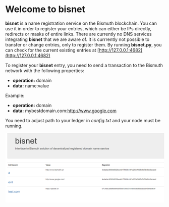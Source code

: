 # Welcome to bisnet

**bisnet** is a name registration service on the Bismuth blockchain. You can use it in order to register your entries, which can either be IPs directly, redirects or masks of entire links.
There are currently no DNS services integrating **bisnet** that we are aware of. It is currrently not possible to transfer or change entries, only to register them.
By running **bisnet.py**, you can check for the current existing entries at [http://127.0.0.1:4682](http://127.0.0.1:4682)

To register your **bisnet** entry, you need to send a transaction to the Bismuth network with the following properties:

* **operation:** domain
* **data:** name:value

Example:

* **operation:** domain
* **data:** mybestdomain.com:http://www.google.com

You need to adjust path to your ledger in _config.txt_ and your node must be running.

![Thumbnail](thumb.png)